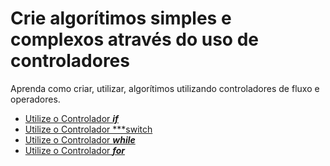 #  Crie algorítimos simples e complexos através do uso de controladores

Aprenda como criar, utilizar, algorítimos utilizando controladores de fluxo e operadores.

* [Utilize o Controlador ***if***](./01-if/README.md)
* [Utilize o Controlador ***switch](./02-switch/README.md)
* [Utilize o Controlador ***while***](./03-while/README.md)
* [Utilize o Controlador ***for***](./04-for/README.md)